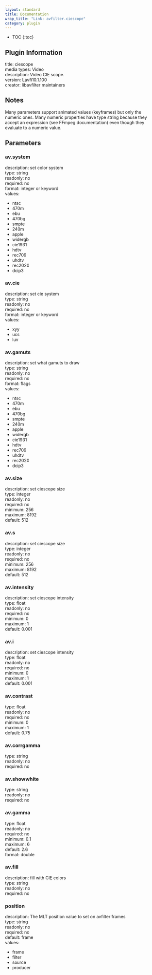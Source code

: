 ```yaml
---
layout: standard
title: Documentation
wrap_title: "Link: avfilter.ciescope"
category: plugin
---
```

* TOC
{:toc}

## Plugin Information

title: ciescope  
media types:
Video  
description: Video CIE scope.  
version: Lavfi10.1.100  
creator: libavfilter maintainers  

## Notes

Many parameters support animated values (keyframes) but only the numeric ones. Many numeric properties have type string because they accept an expression (see FFmpeg documentation) even though they evaluate to a numeric value.

## Parameters

### av.system

  
description:
set color system  
type: string  
readonly: no  
required: no  
format: integer or keyword  
values:  

* ntsc
* 470m
* ebu
* 470bg
* smpte
* 240m
* apple
* widergb
* cie1931
* hdtv
* rec709
* uhdtv
* rec2020
* dcip3

### av.cie

  
description:
set cie system  
type: string  
readonly: no  
required: no  
format: integer or keyword  
values:  

* xyy
* ucs
* luv

### av.gamuts

  
description:
set what gamuts to draw  
type: string  
readonly: no  
required: no  
format: flags  
values:  

* ntsc
* 470m
* ebu
* 470bg
* smpte
* 240m
* apple
* widergb
* cie1931
* hdtv
* rec709
* uhdtv
* rec2020
* dcip3

### av.size

  
description:
set ciescope size  
type: integer  
readonly: no  
required: no  
minimum: 256  
maximum: 8192  
default: 512  

### av.s

  
description:
set ciescope size  
type: integer  
readonly: no  
required: no  
minimum: 256  
maximum: 8192  
default: 512  

### av.intensity

  
description:
set ciescope intensity  
type: float  
readonly: no  
required: no  
minimum: 0  
maximum: 1  
default: 0.001  

### av.i

  
description:
set ciescope intensity  
type: float  
readonly: no  
required: no  
minimum: 0  
maximum: 1  
default: 0.001  

### av.contrast

  
type: float  
readonly: no  
required: no  
minimum: 0  
maximum: 1  
default: 0.75  

### av.corrgamma

  
type: string  
readonly: no  
required: no  

### av.showwhite

  
type: string  
readonly: no  
required: no  

### av.gamma

  
type: float  
readonly: no  
required: no  
minimum: 0.1  
maximum: 6  
default: 2.6  
format: double  

### av.fill

  
description:
fill with CIE colors  
type: string  
readonly: no  
required: no  

### position

  
description:
The MLT position value to set on avfilter frames  
type: string  
readonly: no  
required: no  
default: frame  
values:  

* frame
* filter
* source
* producer

